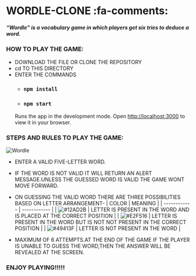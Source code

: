 # WORDLE-CLONE  :fa-comments: 

#####  “Wordle” is a vocabulary game in which players get six tries to deduce a word.

### HOW TO PLAY THE GAME:
- DOWNLOAD THE FILE OR CLONE THE REPOSITORY
- cd TO THIS DIRECTORY
- ENTER THE COMMANDS
   -  ### `npm install`
   - ### `npm start`
   Runs the app in the development mode.
Open [http://localhost:3000](http://localhost:3000) to view it in your browser.

### STEPS AND RULES TO PLAY THE GAME:
![Wordle](https://user-images.githubusercontent.com/55631782/166195529-348a84e6-6129-48d8-b187-ab157301d24c.png)

- ENTER A VALID FIVE-LETTER WORD.
- IF THE WORD IS NOT VALID IT WILL RETURN AN ALERT MESSAGE.UNLESS THE GUESSED WORD IS VALID THE GAME WONT MOVE FORWARD.
- ON GUESSING THE VALID WORD THERE ARE THREE POSSIBILITIES BASED ON LETTER ARRANGEMENT-
|  COLOR  |  MEANING |
| ------------ | ------------ |
| ![#12AD2B](https://via.placeholder.com/15/12AD2B/000000?text=+)   | LETTER IS PRESENT IN THE WORD AND IS  PLACED AT THE CORRECT POSITION  |
| ![#E2F516](https://via.placeholder.com/15/E2F516/000000?text=+)  | LETTER IS PRESENT IN THE WORD BUT IS NOT NOT PRESENT IN THE CORRECT POSITION   |
|  ![#49413F](https://via.placeholder.com/15/49413F/000000?text=+) |  LETTER IS NOT PRESENT IN THE WORD |

- MAXIMUM OF 6 ATTEMPTS.AT THE END OF THE GAME IF THE PLAYER IS UNABLE TO GUESS THE  WORD,THEN THE ANSWER WILL BE REVEALED AT THE SCREEN.



### ENJOY PLAYING!!!!!


